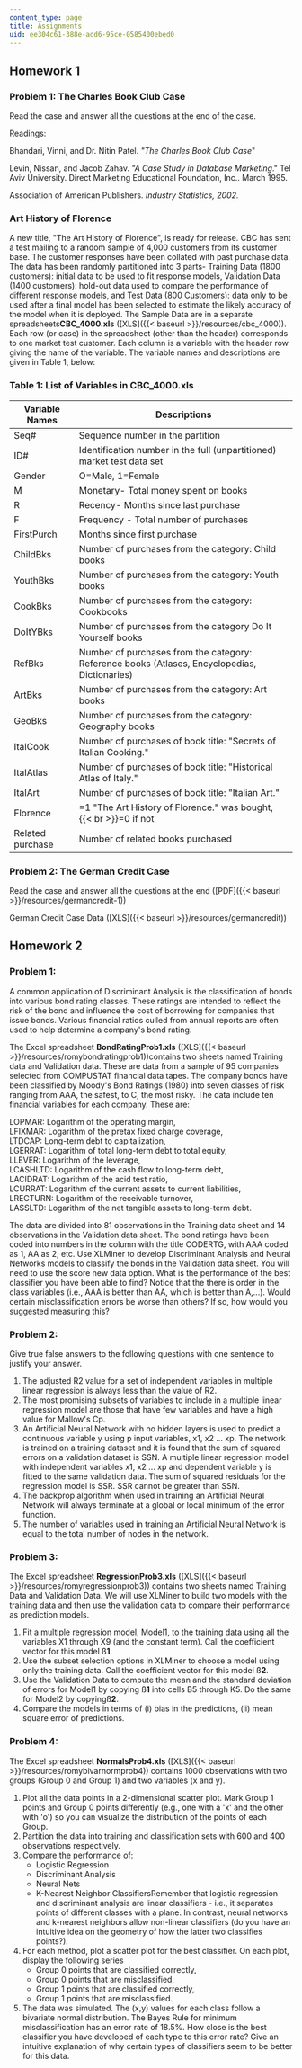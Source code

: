 ```yaml
---
content_type: page
title: Assignments
uid: ee304c61-388e-add6-95ce-0585400ebed0
---
```


Homework 1
----------

### Problem 1: The Charles Book Club Case

Read the case and answer all the questions at the end of the case.

Readings:

Bhandari, Vinni, and Dr. Nitin Patel. _"The Charles Book Club Case_"

Levin, Nissan, and Jacob Zahav. _"A Case Study in Database Marketing_." Tel Aviv University. Direct Marketing Educational Foundation, Inc.. March 1995.

Association of American Publishers. _Industry Statistics, 2002._

### Art History of Florence

A new title, "The Art History of Florence", is ready for release. CBC has sent a test mailing to a random sample of 4,000 customers from its customer base. The customer responses have been collated with past purchase data. The data has been randomly partitioned into 3 parts- Training Data (1800 customers): initial data to be used to fit response models, Validation Data (1400 customers): hold-out data used to compare the performance of different response models, and Test Data (800 Customers): data only to be used after a final model has been selected to estimate the likely accuracy of the model when it is deployed. The Sample Data are in a separate spreadsheets**CBC\_4000.xls** ([XLS]({{< baseurl >}}/resources/cbc_4000)). Each row (or case) in the spreadsheet (other than the header) corresponds to one market test customer. Each column is a variable with the header row giving the name of the variable. The variable names and descriptions are given in Table 1, below:

### Table 1: List of Variables in CBC\_4000.xls

| Variable Names | Descriptions |
| --- | --- |
| Seq# | Sequence number in the partition |
| ID# | Identification number in the full (unpartitioned) market test data set |
| Gender | O=Male, 1=Female |
| M | Monetary- Total money spent on books |
| R | Recency- Months since last purchase |
| F | Frequency - Total number of purchases |
| FirstPurch | Months since first purchase |
| ChildBks | Number of purchases from the category: Child books |
| YouthBks | Number of purchases from the category: Youth books |
| CookBks | Number of purchases from the category: Cookbooks |
| DoItYBks | Number of purchases from the category Do It Yourself books |
| RefBks | Number of purchases from the category: Reference books (Atlases, Encyclopedias, Dictionaries) |
| ArtBks | Number of purchases from the category: Art books |
| GeoBks | Number of purchases from the category: Geography books |
| ItalCook | Number of purchases of book title: "Secrets of Italian Cooking." |
| ItalAtlas | Number of purchases of book title: "Historical Atlas of Italy." |
| ItalArt | Number of purchases of book title: "Italian Art." |
| Florence | \=1 "The Art History of Florence." was bought,  {{< br >}}\=0 if not |
| Related purchase | Number of related books purchased 

### Problem 2: The German Credit Case

Read the case and answer all the questions at the end ([PDF]({{< baseurl >}}/resources/germancredit-1))

German Credit Case Data ([XLS]({{< baseurl >}}/resources/germancredit))

Homework 2
----------

### Problem 1:

A common application of Discriminant Analysis is the classification of bonds into various bond rating classes. These ratings are intended to reflect the risk of the bond and influence the cost of borrowing for companies that issue bonds. Various financial ratios culled from annual reports are often used to help determine a company's bond rating.

The Excel spreadsheet **BondRatingProb1.xls** ([XLS]({{< baseurl >}}/resources/romybondratingprob1))contains two sheets named Training data and Validation data. These are data from a sample of 95 companies selected from COMPUSTAT financial data tapes. The company bonds have been classified by Moody's Bond Ratings (1980) into seven classes of risk ranging from AAA, the safest, to C, the most risky. The data include ten financial variables for each company. These are:

LOPMAR: Logarithm of the operating margin,  
LFIXMAR: Logarithm of the pretax fixed charge coverage,  
LTDCAP: Long-term debt to capitalization,  
LGERRAT: Logarithm of total long-term debt to total equity,  
LLEVER: Logarithm of the leverage,  
LCASHLTD: Logarithm of the cash flow to long-term debt,  
LACIDRAT: Logarithm of the acid test ratio,  
LCURRAT: Logarithm of the current assets to current liabilities,  
LRECTURN: Logarithm of the receivable turnover,  
LASSLTD: Logarithm of the net tangible assets to long-term debt.

The data are divided into 81 observations in the Training data sheet and 14 observations in the Validation data sheet. The bond ratings have been coded into numbers in the column with the title CODERTG, with AAA coded as 1, AA as 2, etc. Use XLMiner to develop Discriminant Analysis and Neural Networks models to classify the bonds in the Validation data sheet. You will need to use the score new data option. What is the performance of the best classifier you have been able to find? Notice that the there is order in the class variables (i.e., AAA is better than AA, which is better than A,...). Would certain misclassification errors be worse than others? If so, how would you suggested measuring this?

### Problem 2:

Give true false answers to the following questions with one sentence to justify your answer.

1.  The adjusted R2 value for a set of independent variables in multiple linear regression is always less than the value of R2.
2.  The most promising subsets of variables to include in a multiple linear regression model are those that have few variables and have a high value for Mallow's Cp.
3.  An Artificial Neural Network with no hidden layers is used to predict a continuous variable y using p input variables, x1, x2 ... xp. The network is trained on a training dataset and it is found that the sum of squared errors on a validation dataset is SSN. A multiple linear regression model with independent variables x1, x2 ... xp and dependent variable y is fitted to the same validation data. The sum of squared residuals for the regression model is SSR. SSR cannot be greater than SSN.
4.  The backprop algorithm when used in training an Artificial Neural Network will always terminate at a global or local minimum of the error function.
5.  The number of variables used in training an Artificial Neural Network is equal to the total number of nodes in the network.

### Problem 3:

The Excel spreadsheet **RegressionProb3.xls** ([XLS]({{< baseurl >}}/resources/romyregressionprob3)) contains two sheets named Training Data and Validation Data. We will use XLMiner to build two models with the training data and then use the validation data to compare their performance as prediction models.

1.  Fit a multiple regression model, Model1, to the training data using all the variables X1 through X9 (and the constant term). Call the coefficient vector for this model ß**1**.
2.  Use the subset selection options in XLMiner to choose a model using only the training data. Call the coefficient vector for this model ß**2**.
3.  Use the Validation Data to compute the mean and the standard deviation of errors for Model1 by copying ß**1** into cells B5 through K5. Do the same for Model2 by copyingß**2**.
4.  Compare the models in terms of (i) bias in the predictions, (ii) mean square error of predictions.

### Problem 4:

The Excel spreadsheet **NormalsProb4.xls** ([XLS]({{< baseurl >}}/resources/romybivarnormprob4)) contains 1000 observations with two groups (Group 0 and Group 1) and two variables (x and y).

1.  Plot all the data points in a 2-dimensional scatter plot. Mark Group 1 points and Group 0 points differently (e.g., one with a 'x' and the other with 'o') so you can visualize the distribution of the points of each Group.
2.  Partition the data into training and classification sets with 600 and 400 observations respectively.
3.  Compare the performance of:
    *   Logistic Regression
    *   Discriminant Analysis
    *   Neural Nets
    *   K-Nearest Neighbor ClassifiersRemember that logistic regression and discriminant analysis are linear classifiers - i.e., it separates points of different classes with a plane. In contrast, neural networks and k-nearest neighbors allow non-linear classifiers (do you have an intuitive idea on the geometry of how the latter two classifies points?).
4.  For each method, plot a scatter plot for the best classifier. On each plot, display the following series
    *   Group 0 points that are classified correctly,
    *   Group 0 points that are misclassified,
    *   Group 1 points that are classified correctly,
    *   Group 1 points that are misclassified.
5.  The data was simulated. The (x,y) values for each class follow a bivariate normal distribution. The Bayes Rule for minimum misclassification has an error rate of 18.5%. How close is the best classifier you have developed of each type to this error rate? Give an intuitive explanation of why certain types of classifiers seem to be better for this data.